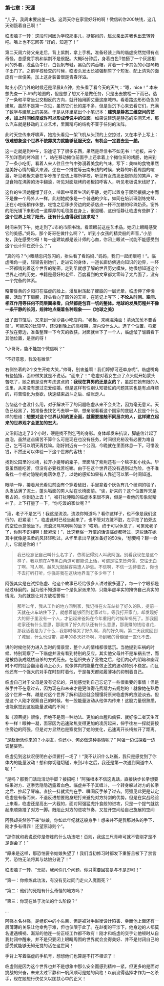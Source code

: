 ### 第七章：天涯

“儿子，我周末要出差一趟。这两天你在家里好好的啊！微信转你200块钱，这几天别饿着自己啊！”

临虚脑子一转：这段时间因为学校那事儿，挺郁闷的，趁父亲出差我也出去转转吧。嘴上也不忘回答 “好的，知道了！” 

第二天周六待父亲走后，背上紫荆，拿上手机，准备轻装上阵的临虚突然觉得有点奇怪，总感觉手机和紫荆不是很配。大概5分钟后，身着白色T恤搭了一个灰黑相间的外套，浅蓝色牛仔，白色帆布鞋，黑色的鸭舌帽，背着一个卡其色的小提琴箱子出门了。之前学校检查的时候，临虚头发太长被强制剪了个短发、配上清秀的面庞有一丝俊美，加上这身装备很是青春洋溢。

踏出小区门外的时候还是早晨9点钟，抬头看了看今天的天气：“嗯，nice！” 本来想先查一下J市的地图的，但是想了想又不是做任务，只是出去放松一下而已。选了一条和平常坐公交相反的方向，就开始用脚丈量这座城市。看着路边形形色色的建筑，虽然不是第一次见，虽然它们长的差不多，但是当沉下心来去看它们，充满了数学与建筑上的美感。于是从怀里拿出个小笔记本：**建筑是静态三维空间的艺术，加上时间维度或许可以形成传说中的位面**。如果说建筑是静态的空间艺术，那么汽车就是移动的工业艺术，里面精巧的结构不亚于任何的法阵。

此时天空传来呼啸声，她抬头看见一架飞机从头顶的上空掠过，又在本子上写上：**很难想象这个世界不依靠灵力就能够征服天空，有机会一定要去坐一趟。**

这一走就是到中午，沿途记下了很多东西，果然是尽信书不如无书！“老板，来个不加洋葱的烤冷面！”，站在移动摊位前面手上还拿着上个摊位买的烤肠，她来到了一条小吃街，看着人来人往且空气中弥漫着美食的气味，写下：美味的食物果然是美好心情的最大来源。坐在一个摊位等云南米线的时候，安静的听着周围的喧嚣，听见老板夫妻在争吵孩子应该上哪所学校，听见有女孩发出银铃般的笑声，听见食物在沸腾的汤中翻滚，听见对面烧烤的老板招呼客人，听见老板说米线好了。

这样的生活她憧憬了好久，喧嚣中带着生活的平静，她可以置身于熙熙攘攘之中而不是像一个局外人一样，此刻她就像是一个普通的少年，如同在培训班刚练完琴、正在小吃街稍作休整，吃饱之后移步旁边的奶茶店点一杯不加糖的珍珠奶茶。窗外的阳光铺下来形成一道厚厚的毛毯盖在身上，很温暖、这份恬静让临虚有些醉了：**这个世界上除了阳光，还有什么值得我们追求呢？**

时间来到下午，她走到了J市的市图书馆。看着眼前这座艺术品，她闭上眼睛感受它的美感。”妈妈，那个哥哥在做什么啊？“，听到小女孩的精灵般的声音，”小朋友，我在感受它呀！每一座建筑都是设计师的心血，你闭上眼试一试能不能感受到这个设计师在说什么？“。

”真的吗？“小眼睛忽闪忽闪的，抬头看了看妈妈、”妈妈，我们一起闭眼吧！“。临虚嘴角一提，轻轻告别她们，走进它的身体，一道长廊仿佛通向知识的边界，一环一环都镌刻着这个世界的秘密。走到早就想了解的世界历史模块，她很想知道这个世界走过的历史，书籍是最好的老师、百度看到的文章都太零碎了太片面了，没有一个完备的体系。

略带昏黄的夕阳打在临虚的脸上，漫反射荡起了朦胧的一层光晕，临虚伸了伸懒腰，活动了下肩膀，转头看向了窗外的天空，在笔记上写下：**不论从时间、空间、相互作用等任何不同层面来看，自然都是包容一切的整体。地球的发展历程并不像一条平静的长河，规律地点缀着各种现象——《地球之美》**

出了图书馆后，又来到一家沙县小吃店内，“老板，来碗混沌面！清汤加葱不要香菜”。可能来的比较早，还没到晚上的高峰期，店内没什么人。选了个位置，将箱子放在旁边，准备整理一下今天的收获。对面就坐下了一个人，临虚皱了皱眉看下其他位置，是空的呀！

“小哥哥，能不能加个微信啊？”

“不好意思，我没有微信”

右侧坐着的2个女生开始大笑，”帅哥，别害羞啊！我们婷婷可还单身呢“。临虚嘴角有些抽搐，面带微笑就是不说话。“面来了！” 临虚对着女生点了点头就开始蒙头苦吃了，她之前是没有考虑这点的：**我现在算男的还是女的？**，虽然在她有限的人生里，从来没有想过恋爱结婚，但是这样有性别认知错位的问题其实也是有点麻烦的，将苦恼化为食欲，快速结束战斗之后、结账走人。

苦恼这个也没什么用，对于解决不了的问题临虚从来不会关注，因为毫无意义。天色已经黑了，她准备去找乞丐去聊一聊，想亲眼看看这个国家的底层人民是个什么样的思维：**想要对这个世界认知的更全面，就需要接触不同层次的人，这样建立起来的世界观才会更加的宏大**。

又沿街边走了3个小时，硬是找不到乞丐的身影。身体却发来抗议，脚底估计起了血泡，虽然这点痛苦不算什么可是现在也没有任务，时间很充裕没有必要为难自己，乞丐可以明天再找嘛。刚好附近有一个公园，今晚就在里面休息一下。可惜没钱，不然还可以体验一下这个世界的客栈！

找到公园里的长椅，拉开小提琴的箱子，里面除了紫荆还有一个毯子和小枕头。毕竟虽然能吃苦，但没有必要找苦吃嘛。由于在这个世界还没有遇到过危险，也不准备找一个相对隐秘的角落休息了，以她的感知如果有人靠近可以第一时间知道。

眼睛一睁，接着月光看见前面有个穿着破旧，手里拿着个灰色有几个破洞的毯子，头发沾满了泥土，蓬头垢面的男人站在长椅面前。“诶，新来的？这个位置昨天是我占的，你到边上去！”，被打扰睡眠的临虚本来很不爽，但是一看他的形象就精神了。上下打量了一下，“你吃饭的家伙呢？”

“滚，老子不是乞丐！我这是流浪，流浪你知道吗？看你这样子，也不像是我们这行的，赶紧滚！”，临虚此时已经坐起来了，也不管对方脏不脏，左手拍了拍旁边的空位示意他坐下。流浪汉骂骂咧咧的坐下 “哎哟，终于可以休息了，可累死老子了，你别不识相啊！赶紧滚！”，比这粗俗一万倍的话语临虚都听过，这些话在她耳中就像是温柔的风轻轻吹过。从怀里拿出早就准备好的50块，“想要吗？聊一会儿，它就是你的！”

>我已经忘记自己叫什么名字了，依稀记得别人叫我阿强。别看我现在是这个样子，我以前在A市黑白两道可都能说上话，可谓是往来皆鸿儒、交往无白丁啊。可人啊，越风光就越容易遭人妒忌。不信啊，不信一边待着去，你也不去打听打听，你强哥我在这块地界混了多少年了！

阿强其实是在试探临虚、他这个故事已经给很多人讲过很多遍了，每一个字眼都是经过琢磨的。因为他不知道哪一个是仇家派来的，只能半虚半实的掩饰自己真实的情况，为的就是让对方放松警惕！

>那年过年，我从工作的地方回到家，我记得在火车站排了好久的队，提前一天就在火车站住下了，就想着能够回到老家过年。等我打开家门，却发现好大的房子里没有一个人，才记起来爸妈在今年重阳的时候车祸死了。那我回老家还有什么意思，那我排了好久的队还有什么意思，那我赚的钱给谁花，那我活着是为了什么...我那时候哭了好久啊，真的好久啊。第二天我就回到了城里，什么也没带，那年的冬天好冷啊，冷到我的骨髓里一直化不去。
>

讲的时候他努力进入当时的情景里，整个人的情绪都很低沉。当他提到车祸的时候、特别观察了一下临虚并没有看到特别的反应。其实他父母并不是车祸去世，而是被伪装成跳楼自杀的方式死去。在组织失去了圣物之后，他们内心的阴暗和幽深时不时的就会翻滚着涌上心头，就像体内的能量在做正弦的波动特别不稳定。而且他还有一个强大的对手在时刻盯着他，于是每天都如履薄冰的抑制着自己。

临虚自己对于父母是没有记忆的，只能感觉到自己忘记了一些很重要的事情！但是杀手并不在意过去，因为现在和未来才是更值得花费精力去规划的！就像她在熟悉这个世界一样，越是对这个世界了解和适应就会慢慢将原来临虚界的痕迹淡去。但是这个人刚才观察自己的时候，有一股能量波动从他体内传来！这股力量很熟悉，也能察觉到这股能量波动的不同！

和《须菩提》很像，但绝不是同一种功法、更加的血腥和疯狂、就好像二者天生互补一样！眼神一凝，面容因为迅速聚焦变得更加的凌厉起来，伸手往左一探就要按住旁边的阿强。但是对方显然也是察觉到了她的变化，迅速离开长椅拉开了距离。

“是赵衡派你来的？小朋友，你还小、何必做这种事情呢？” 阿强一边试探着一边调整姿势。

临虚见到这状况便明白必须要打一场了！“我不认识什么赵衡，我只是感觉到了你体内的能量波动！想和你切磋切磋，来到J市之后，我还是第一次遇到同道中人呢！”

“是吗？那我们活动活动手脚？接招吧！”阿强根本不信这鬼话，直接快步长拳想要结果对方、这拳势隐隐透露着血色。临虚并不予其缠斗，一个转身躲过对方的长拳之后、抄起了琴箱。直接一抖就紫荆在手、瞬间反手杀了过去。阿强见此更是认定临虚是有备而来，不退反进想要贴身短打来避免对方持剑的优势。但是在实战经验上来看，临虚还是高出一大截的，面对阿强猛虎扑食般的进攻，只是一个提气就跳起来顺势蹬了对方一脚。既阻止对方的进攻节奏，又拉开空间给自己施展的空间

阿强却突然停下来“姑娘，你如此年纪就这般身手！想来并不是我那对头的手下，刚才多有得罪！还望原谅则个”。

“那你就和我说说你是修炼的什么功法吧！否则，我这三尺青峰可就不管刚才是不是误会了！”

“原来是这样，那恐怕要令姑娘失望了！我们当初修习时都发下重誓且被下了禁言咒、恐怕无法将其与姑娘分说了！”

临虚脑子一转，“无妨，我问你几个问题，你只需要回答是与不是即可！” 

“第一：你修炼此功法，有没有见过同门走火入魔而死？”

“第二：他们的死相有什么奇怪的地方吗？

”第三：你现在处于功法的什么阶段？“

...

阿强本名林强，是组织中的小头目、但是被对手赵衡设计陷害、幸而他上面还有一层薄薄的关系让他幸免于难，但也仅限于此了。在赵衡的干涉下，他身边的人都莫名遭遇横祸、渐渐的他连一份正经工作都不敢有！刚才和临虚的交手让他顿时从自我封闭中醒来，并不是只要闭上眼睛周围的世界就会变得美好、并不是封闭自己的感受就能够无知无觉的活在这世间！

手背上写着临虚的手机号，想想他们也算是不打不相识了！

临虚则是因为这个世界也并不是想象中那么安全而感到精神一紧，但更多的是面对挑战的兴奋，未来太过平静和一帆风顺可是她的风格！以前没得选择才作为一名杀手，现在她想行侠仗义以匡扶心中的正义！

